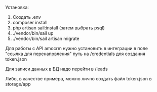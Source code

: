 Установка:
1) Создать .env
2) composer install
3) php artisan sail:install (затем выбрать psql)
4) ./vendor/bin/sail up
5) ./vendor/bin/sail artisan migrate

Для работы с API amocrm нужно установить в интеграции в поле "ссылка для перенапрвления" путь на /credentials для создания token.json

Для записи данных в БД надо перейти в /leads

Либо, в качестве примера, можно лично создать файл token.json в storage/app
